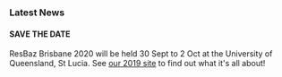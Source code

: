 ### Latest News

#### SAVE THE DATE
ResBaz Brisbane 2020 will be held 30 Sept to 2 Oct at the University of Queensland, St Lucia. See [our 2019 site](https://resbaz.github.io/resbaz2019/brisbane/) to find out what it's all about!
